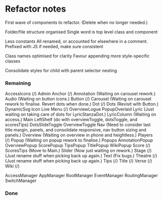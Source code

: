 # Refactor notes
First wave of components to refactor.
(Delete when no longer needed.)

Folder/file structure organised
    Single word is top level class and component

Less constants
    All renamed, or accounted for elsewhere in a comment.
    Prefixed with JS if needed, make sure consistent

Class names optimised for clarity
    Favour appending more style-specific classes

Consolidate styles for child with parent selector nesting

### Remaining

AccessIcons (/)
Admin
Anchor (/)
Annotation (Waiting on carousel rework.)
Audio (Waiting on button icons.)
Button (/)
Carousel (Waiting on carousel rework to finalise. Revert dots when done.)
Dot (/)
Dots (Revisit with Button.)
DynamicSvg
Icon
Live
    Menu (/)
    OverviewLogue
    PopupOverlaid
Lyric (Just waiting on taking care of dots for LyricStanzaDot.)
LyricColumn (Waiting on access.)
Main
    LeftShelf (do with overviewToggle, dotsToggle, and scoresTips)
    DotsSlideToggle
    OverviewToggle
Nav (Need to consider last title margin, panels, and consolidate responsive, nav button sizing and panels.)
Overview (Waiting on overview in phone and heightless.)
Players (/)
Popup (Waiting on popup rework to finalise.)
Popups
    AnnotationPopup
    OverviewPopup
    ScorePopup
    TipsPopup
    TitlePopup
    WikiPopup
Score (/)
ScoresTips (Move to Main.)
Slider (Now just waiting on rework.)
Stage (/) (Just rename stuff when picking back up again.)
Text (Fix bugs.)
Theatre (/) (Just rename stuff when picking back up again.)
Tips (/)
Title (/)
Verse (/)
Wiki (/)

AccessManager
AppManager
RootManager
EventManager
RoutingManager
SwitchManager

### Done

